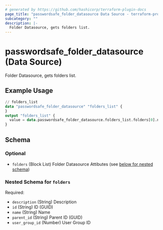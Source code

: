 ```yaml
---
# generated by https://github.com/hashicorp/terraform-plugin-docs
page_title: "passwordsafe_folder_datasource Data Source - terraform-provider-passwordsafe"
subcategory: ""
description: |-
  Folder Datasource, gets folders list.
---
```


# passwordsafe_folder_datasource (Data Source)

Folder Datasource, gets folders list.

## Example Usage

```terraform
// folders_list
data "passwordsafe_folder_datasource" "folders_list" {
}
output "folders_list" {
  value = data.passwordsafe_folder_datasource.folders_list.folders[0].name
}
```

<!-- schema generated by tfplugindocs -->
## Schema

### Optional

- `folders` (Block List) Folder Datasource Attibutes (see [below for nested schema](#nestedblock--folders))

<a id="nestedblock--folders"></a>
### Nested Schema for `folders`

Required:

- `description` (String) Description
- `id` (String) ID (GUID)
- `name` (String) Name
- `parent_id` (String) Parent ID (GUID)
- `user_group_id` (Number) User Group ID
